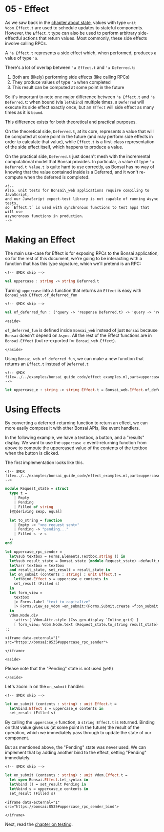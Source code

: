 # 05 - Effect

As we saw back in the [chapter about state](./03-state.md), values with
type `unit Vdom.Effect.t` are used to schedule updates to stateful
components. However, the `Effect.t` type can also be used to perform
arbitrary side-effectful actions that return values. Most commonly,
these side effects involve calling RPCs.

A `'a Effect.t` represents a side effect which, when performed, produces
a value of type `'a`.

There's a lot of overlap between `'a Effect.t` and `'a Deferred.t`:

1.  Both are (likely) performing side effects (like calling RPCs)
2.  They produce values of type `'a` when completed
3.  This result can be computed at some point in the future

So it's important to note one major difference between `'a Effect.t` and
`'a Deferred.t`: when bound (via `let%bind`) multiple times, a
`Deferred` will execute its side effect exactly once, but an `Effect`
will side effect as many times as it is `bound`.

This difference exists for both theoretical and practical purposes.

On the theoretical side, `Deferred.t`, at its core, represents a value
that will be computed at some point in the future (and may perform side
effects in order to calculate that value), while `Effect.t` is a
first-class representation of the side effect itself, which happens to
produce a value.

On the practical side, `Deferred.t` just doesn't mesh with the
incremental computational model that Bonsai provides. In particular, a
value of type `'a Deferred.t Value.t` is quite hard to use correctly, as
Bonsai has no way of knowing that the value contained inside is a
Deferred, and it won't re-compute when the deferred is completed.

```{=html}
<!--
Also, unit tests for Bonsai\_web applications require compiling to JavaScript,
and our JavaScript expect-test library is not capable of running Async tests,
so `Effect.t` is used with synchronous functions to test apps that will use
asyncronous functions in production.
-->
```
# Making an Effect

The main use-case for Effect is for exposing RPCs to the Bonsai
application, so for the rest of this document, we're going to be
interacting with a function that has this type signature, which we'll
pretend is an RPC:

```{=html}
<!-- $MDX skip -->
```
``` ocaml
val uppercase : string -> string Deferred.t
```

Turning `uppercase` into a function that returns an `Effect` is easy
with `Bonsai_web.Effect.of_deferred_fun`

```{=html}
<!-- $MDX skip -->
```
``` ocaml
val of_deferred_fun : ('query -> 'response Deferred.t) -> 'query -> 'response t
```

```{=html}
<aside>
```
`of_deferred_fun` is defined inside `Bonsai_web` instead of just
`Bonsai` because `Bonsai` doesn't depend on `Async`. All the rest of the
Effect functions are in `Bonsai.Effect` (but re-exported for
`Bonsai_web.Effect`).
```{=html}
</aside>
```
Using `Bonsai_web.of_deferred_fun`, we can make a new function that
returns an `Effect.t` instead of `Deferred.t`

```{=html}
<!-- $MDX file=../../examples/bonsai_guide_code/effect_examples.ml,part=uppercase_e -->
```
``` ocaml
let uppercase_e : string -> string Effect.t = Bonsai_web.Effect.of_deferred_fun uppercase
```

# Using Effects

By converting a deferred-returning function to return an effect, we can
more easily compose it with other Bonsai APIs, like event handlers.

In the following example, we have a textbox, a button, and a "results"
display. We want to use the `uppercase_e` event-returning function from
above to compute the uppercased value of the contents of the textbox
when the button is clicked.

The first implementation looks like this.

```{=html}
<!-- $MDX file=../../examples/bonsai_guide_code/effect_examples.ml,part=uppercase_rpc_sender -->
```
``` ocaml
module Request_state = struct
  type t =
    | Empty
    | Pending
    | Filled of string
  [@@deriving sexp, equal]

  let to_string = function
    | Empty -> "<no request sent>"
    | Pending -> "pending..."
    | Filled s -> s
  ;;
end

let uppercase_rpc_sender =
  let%sub textbox = Forms.Elements.Textbox.string () in
  let%sub result_state = Bonsai.state (module Request_state) ~default_model:Empty in
  let%arr textbox = textbox
  and result_state, set_result = result_state in
  let on_submit (contents : string) : unit Effect.t =
    let%bind.Effect s = uppercase_e contents in
    set_result (Filled s)
  in
  let form_view =
    textbox
    |> Forms.label "text to capitalize"
    |> Forms.view_as_vdom ~on_submit:(Forms.Submit.create ~f:on_submit ())
  in
  Vdom.Node.div
    ~attrs:[ Vdom.Attr.style (Css_gen.display `Inline_grid) ]
    [ form_view; Vdom.Node.text (Request_state.to_string result_state) ]
;;
```

```{=html}
<iframe data-external="1" src="https://bonsai:8535#uppercase_rpc_sender">
```
```{=html}
</iframe>
```
```{=html}
<aside>
```
Please note that the "Pending" state is not used (yet!)
```{=html}
</aside>
```
Let's zoom in on the `on_submit` handler:

```{=html}
<!-- $MDX skip -->
```
``` ocaml
let on_submit (contents : string) : unit Effect.t =
  let%bind.Effect s = uppercase_e contents in
  set_result (Filled s)
```

By calling the `uppercase_e` function, a `string Effect.t` is returned.
Binding on that value gives us (at some point in the future) the result
of the operation, which we immediately pass through to update the state
of our component.

But as mentioned above, the "Pending" state was never used. We can
implement that by adding another bind to the effect, setting "Pending"
immediately.

```{=html}
<!-- $MDX skip -->
```
``` ocaml
let on_submit (contents : string) : unit Vdom.Effect.t =
  let open Bonsai.Effect.Let_syntax in
  let%bind () = set_result Pending in
  let%bind s = uppercase_e contents in
  set_result (Filled s)
```

```{=html}
<iframe data-external="1" src="https://bonsai:8535#uppercase_rpc_sender_bind">
```
```{=html}
</iframe>
```
Next, read the [chapter on testing](../blogs/testing.md).
